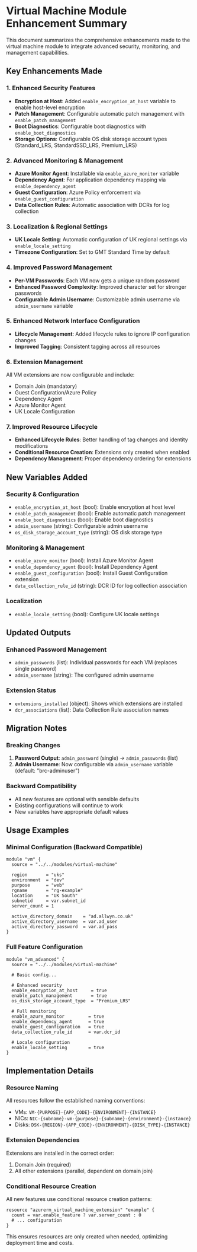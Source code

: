 # Virtual Machine Module Enhancement Summary

This document summarizes the comprehensive enhancements made to the virtual machine module to integrate advanced security, monitoring, and management capabilities.

## Key Enhancements Made

### 1. Enhanced Security Features
- **Encryption at Host**: Added `enable_encryption_at_host` variable to enable host-level encryption
- **Patch Management**: Configurable automatic patch management with `enable_patch_management`
- **Boot Diagnostics**: Configurable boot diagnostics with `enable_boot_diagnostics`
- **Storage Options**: Configurable OS disk storage account types (Standard_LRS, StandardSSD_LRS, Premium_LRS)

### 2. Advanced Monitoring & Management
- **Azure Monitor Agent**: Installable via `enable_azure_monitor` variable
- **Dependency Agent**: For application dependency mapping via `enable_dependency_agent`
- **Guest Configuration**: Azure Policy enforcement via `enable_guest_configuration`
- **Data Collection Rules**: Automatic association with DCRs for log collection

### 3. Localization & Regional Settings
- **UK Locale Setting**: Automatic configuration of UK regional settings via `enable_locale_setting`
- **Timezone Configuration**: Set to GMT Standard Time by default

### 4. Improved Password Management
- **Per-VM Passwords**: Each VM now gets a unique random password
- **Enhanced Password Complexity**: Improved character set for stronger passwords
- **Configurable Admin Username**: Customizable admin username via `admin_username` variable

### 5. Enhanced Network Interface Configuration
- **Lifecycle Management**: Added lifecycle rules to ignore IP configuration changes
- **Improved Tagging**: Consistent tagging across all resources

### 6. Extension Management
All VM extensions are now configurable and include:
- Domain Join (mandatory)
- Guest Configuration/Azure Policy
- Dependency Agent
- Azure Monitor Agent
- UK Locale Configuration

### 7. Improved Resource Lifecycle
- **Enhanced Lifecycle Rules**: Better handling of tag changes and identity modifications
- **Conditional Resource Creation**: Extensions only created when enabled
- **Dependency Management**: Proper dependency ordering for extensions

## New Variables Added

### Security & Configuration
- `enable_encryption_at_host` (bool): Enable encryption at host level
- `enable_patch_management` (bool): Enable automatic patch management
- `enable_boot_diagnostics` (bool): Enable boot diagnostics
- `admin_username` (string): Configurable admin username
- `os_disk_storage_account_type` (string): OS disk storage type

### Monitoring & Management
- `enable_azure_monitor` (bool): Install Azure Monitor Agent
- `enable_dependency_agent` (bool): Install Dependency Agent
- `enable_guest_configuration` (bool): Install Guest Configuration extension
- `data_collection_rule_id` (string): DCR ID for log collection association

### Localization
- `enable_locale_setting` (bool): Configure UK locale settings

## Updated Outputs

### Enhanced Password Management
- `admin_passwords` (list): Individual passwords for each VM (replaces single password)
- `admin_username` (string): The configured admin username

### Extension Status
- `extensions_installed` (object): Shows which extensions are installed
- `dcr_associations` (list): Data Collection Rule association names

## Migration Notes

### Breaking Changes
1. **Password Output**: `admin_password` (single) → `admin_passwords` (list)
2. **Admin Username**: Now configurable via `admin_username` variable (default: "brc-adminuser")

### Backward Compatibility
- All new features are optional with sensible defaults
- Existing configurations will continue to work
- New variables have appropriate default values

## Usage Examples

### Minimal Configuration (Backward Compatible)
```hcl
module "vm" {
  source = "../../modules/virtual-machine"
  
  region       = "uks"
  environment  = "dev"
  purpose      = "web"
  rgname       = "rg-example"
  location     = "UK South"
  subnetid     = var.subnet_id
  server_count = 1
  
  active_directory_domain    = "ad.allwyn.co.uk"
  active_directory_username  = var.ad_user
  active_directory_password  = var.ad_pass
}
```

### Full Feature Configuration
```hcl
module "vm_advanced" {
  source = "../../modules/virtual-machine"
  
  # Basic config...
  
  # Enhanced security
  enable_encryption_at_host     = true
  enable_patch_management       = true
  os_disk_storage_account_type  = "Premium_LRS"
  
  # Full monitoring
  enable_azure_monitor         = true
  enable_dependency_agent      = true
  enable_guest_configuration   = true
  data_collection_rule_id      = var.dcr_id
  
  # Locale configuration
  enable_locale_setting        = true
}
```

## Implementation Details

### Resource Naming
All resources follow the established naming conventions:
- VMs: `VM-{PURPOSE}-{APP_CODE}-{ENVIRONMENT}-{INSTANCE}`
- NICs: `NIC-{subname}-vm-{purpose}-{subname}-{environment}-{instance}`
- Disks: `DSK-{REGION}-{APP_CODE}-{ENVIRONMENT}-{DISK_TYPE}-{INSTANCE}`

### Extension Dependencies
Extensions are installed in the correct order:
1. Domain Join (required)
2. All other extensions (parallel, dependent on domain join)

### Conditional Resource Creation
All new features use conditional resource creation patterns:
```hcl
resource "azurerm_virtual_machine_extension" "example" {
  count = var.enable_feature ? var.server_count : 0
  # ... configuration
}
```

This ensures resources are only created when needed, optimizing deployment time and costs.

